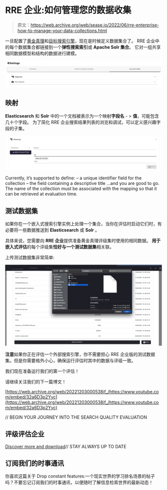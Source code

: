 # RRE 企业:如何管理您的数据收集

> 原文：<https://web.archive.org/web/sease.io/2022/06/rre-enterprise-how-to-manage-your-data-collections.html>

一旦配置了[黄金真理](https://web.archive.org/web/20221203000538/https://sease.io/2021/12/rre-enterprise-how-to-manage-your-ratings.htm)和[目标搜索引擎](https://web.archive.org/web/20221203000538/https://sease.io/2021/12/rre-enterprise-how-to-set-up-your-target-search-engine.htm)，现在是时候定义数据集合了。
RRE 企业中的每个数据集合都链接到一个**弹性搜索索引**或 **Apache Solr 集合**。
它对一组共享相同数据模型和结构的数据进行建模。

![](img/f853886d4fa970179ef77a002ec394f9.png)

## 映射

**Elasticsearch** 和 **Solr** 中的一个文档被表示为一个映射**字段名** - > **值**，可能包含几十个字段。
为了简化 RRE 企业搜索结果列表的浏览和调试，可以定义感兴趣字段的子集。

![](img/a73b4f2dea43cb1bea4b03e438fc675e.png)

Currently, it’s supported to define:
– a unique identifier field for the collection
– the field containing a descriptive title
…and you are good to go.
The name of the collection must be associated with the mapping so that it can be retrieved at evaluation time.

## 测试数据集

如果你在一个嵌入式搜索引擎实例上处理一个集合，当你在评估时启动它们时，有必要将一些数据推送到 **Elasticsearch** 或 **Solr** 。

具体来说，您需要向 **RRE 企业**提供准备黄金真理评级集时使用的相同数据。
**用于嵌入式评估**的每个评级集**恰好与一个测试数据集**相关联。

上传测试数据集非常简单:

![](img/d7ec2027800e5c367d16f6a6af28113a.png)

**注意**如果你正在评估一个外部搜索引擎，你不需要担心 RRE 企业版的测试数据集。但是你需要格外小心，确保运行评估时其中的数据与评级一致。

我们现在准备运行我们的第一个评估！

请继续关注我们的下一篇博文！

[https://web.archive.org/web/20221203000538if_/https://www.youtube.com/embed/32a6D3p2Yyc](https://web.archive.org/web/20221203000538if_/https://www.youtube.com/embed/32a6D3p2Yyc)

// BEGIN YOUR JOURNEY INTO THE SEARCH QUALITY EVALUATION

## 评级评估企业

[Discover more and download](https://web.archive.org/web/20221203000538/https://sease.io/rated-ranking-evaluator-enterprise)// STAY ALWAYS UP TO DATE

## 订阅我们的时事通讯

你喜欢这篇关于 Drop constant features:一个现实世界的学习排名场景的帖子吗？不要忘记订阅我们的时事通讯，以便随时了解信息检索世界的最新动态！